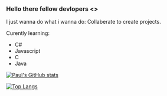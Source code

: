 ### Hello there fellow devlopers <>
I just wanna do what i wanna do: Collaberate to create projects.

Curently learning:
<ul>
  <li>C#</li>
  <li>Javascript</li>
  <li>C</li>
  <li>Java</li>
</ul>

[![Paul's GitHub stats](https://github-readme-stats.vercel.app/api?username=Super-Fusiom&show_icons=true&theme=dark)](https://github.com/anuraghazra/github-readme-stats)

[![Top Langs](https://github-readme-stats.vercel.app/api/top-langs/?username=Super-Fusiom&theme=dark)](https://github.com/anuraghazra/github-readme-stats)

<!--
**Super-Fusiom/Super-Fusiom** is a ✨ _special_ ✨ repository because its `README.md` (this file) appears on your GitHub profile.

Here are some ideas to get you started:

- 🔭 I’m currently working on ...
- 🌱 I’m currently learning ...
- 👯 I’m looking to collaborate on ...
- 🤔 I’m looking for help with ...
- 💬 Ask me about ...
- 📫 How to reach me: ...
- 😄 Pronouns: ...
- ⚡ Fun fact: ...
-->
